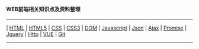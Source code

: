 #### WEB前端相关知识点及资料整理
***

| [HTML][1] | [HTML5][2] | [CSS][3] | [CSS3][4] | [DOM][5] | [Javascript][6] | [Json][7] | [Ajax][8] | [Promise][9] | [Jquery][10] | [Http][11] | [VUE][12] | [Git][13]

***
[1]:https://github.com/Weitians/notes/blob/master/HTML.md
[2]:https://github.com/Weitians/notes/blob/master/HTML5.md
[3]:https://github.com/Weitians/notes/blob/master/CSS.md
[4]:https://github.com/Weitians/notes/blob/master/CSS3.md
[5]:https://github.com/Weitians/notes/blob/master/HTML%20DOM.md
[6]:https://github.com/Weitians/notes/blob/master/Javascript.md
[7]:https://github.com/Weitians/notes/blob/master/Json.md
[8]:https://github.com/Weitians/notes/blob/master/Ajax.md
[9]:https://github.com/Weitians/notes/blob/master/Promise.md
[10]:https://github.com/Weitians/notes/blob/master/Jquery.md
[11]:https://github.com/Weitians/notes/blob/master/Http.md
[12]:https://github.com/Weitians/notes/blob/master/vue.md
[13]:https://github.com/Weitians/notes/blob/master/Git.md
